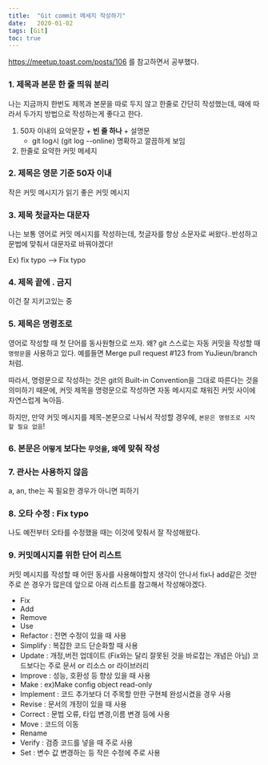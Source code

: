 ```yaml
---
title:  "Git commit 메세지 작성하기"
date:   2020-01-02
tags: [Git]
toc: true
---
```


https://meetup.toast.com/posts/106 를 참고하면서 공부했다.



### 1. 제목과 본문 한 줄 띄워 분리

나는 지금까지 한번도 제목과 본문을 따로 두지 않고 한줄로 간단히 작성했는데, 때에 따라서 두가지 방법으로 작성하는게 좋다고 한다.

1. 50자 이내의 요악문장 + **빈 줄 하나** + 설명문
   - git log시 (git log --online) 명확하고 깔끔하게 보임
2. 한줄로 요약한 커밋 메세지



### 2. 제목은 영문 기준 50자 이내

작은 커밋 메시지가 읽기 좋은 커밋 메시지



### 3. 제목 첫글자는 대문자

나는 보통 영어로 커밋 메시지를 작성하는데, 첫글자를 항상 소문자로 써왔다..반성하고 문법에 맞춰서 대문자로 바꿔야겠다!

Ex) fix typo --> Fix typo



### 4. 제목 끝에 . 금지

이건 잘 지키고있는 중



### 5. 제목은 명령조로

영어로 작성할 때 첫 단어를 동사원형으로 쓰자. 왜? git 스스로는 자동 커밋을 작성할 때 `명령문`을 사용하고 있다. 예를들면 Merge pull request #123 from YuJieun/branch 처럼.

따라서, 명령문으로 작성하는 것은 git의 Built-in Convention을 그대로 따른다는 것을 의미하기 때문에, 커밋 제목을 명령문으로 작성하면 자동 메시지로 채워진 커밋 사이에 자연스럽게 녹아듬.

하지만, 만약 커밋 메시지를 제목-본문으로 나눠서 작성할 경우에, `본문은 명령조로 시작할 필요 없음`!



### 6. 본문은 `어떻게` 보다는 `무엇을`, `왜`에 맞춰 작성



### 7. 관사는 사용하지 않음

a, an, the는 꼭 필요한 경우가 아니면 피하기



### 8. 오타 수정 : Fix typo

나도 예전부터 오타를 수정했을 때는 이것에 맞춰서 잘 작성해왔다.



### 9. 커밋메시지를 위한 단어 리스트

커밋 메시지를 작성할 때 어떤 동사를 사용해야할지 생각이 안나서 fix나 add같은 것만 주로 쓴 경우가 많은데 앞으로 아래 리스트를 참고해서 작성해야겠다.

- Fix
- Add
- Remove
- Use
- Refactor : 전면 수정이 있을 때 사용
- Simplify : 복잡한 코드 단순화할 때 사용
- Update : 개정,버전 업데이트 (Fix와는 달리 잘못된 것을 바로잡는 개념은 아님) 코드보다는 주로 문서 or 리소스 or 라이브러리
- Improve : 성능, 호환성 등 향상 있을 때 사용
- Make : ex)Make config object read-only
- Implement : 코드 추가보다 더 주목할 만한 구현체 완성시켰을 경우 사용
- Revise : 문서의 개정이 있을 때 사용
- Correct : 문법 오류, 타입 변경,이름 변경 등에 사용
- Move : 코드의 이동
- Rename
- Verify : 검증 코드를 넣을 때 주로 사용
- Set : 변수 값 변경하는 등 작은 수정에 주로 사용

